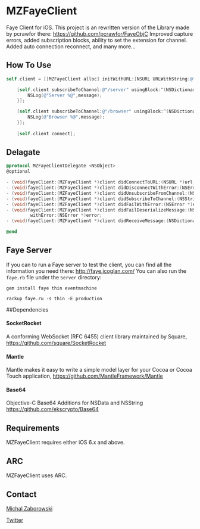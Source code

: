 MZFayeClient
===========

Faye Client for iOS. 
This project is an rewritten version of the Library made by pcrawfor there: <https://github.com/pcrawfor/FayeObjC>
Improved capture errors, added subscription blocks, ability to set the extension for channel.
Added auto connection reconnect, and many more...

## How To Use

``` objective-c
self.client = [[MZFayeClient alloc] initWithURL:[NSURL URLWithString:@"ws://localhost:9292/faye"]];

    [self.client subscribeToChannel:@"/server" usingBlock:^(NSDictionary *message) {
        NSLog(@"Server %@",message);
    }];

    [self.client subscribeToChannel:@"/browser" usingBlock:^(NSDictionary *message) {
        NSLog(@"Browser %@",message);
    }];
    
    [self.client connect];
```

## Delagate

``` objective-c
@protocol MZFayeClientDelegate <NSObject>
@optional

- (void)fayeClient:(MZFayeClient *)client didConnectToURL:(NSURL *)url;
- (void)fayeClient:(MZFayeClient *)client didDisconnectWithError:(NSError *)error;
- (void)fayeClient:(MZFayeClient *)client didUnsubscribeFromChannel:(NSString *)channel;
- (void)fayeClient:(MZFayeClient *)client didSubscribeToChannel:(NSString *)channel;
- (void)fayeClient:(MZFayeClient *)client didFailWithError:(NSError *)error;
- (void)fayeClient:(MZFayeClient *)client didFailDeserializeMessage:(NSDictionary *)message
         withError:(NSError *)error;
- (void)fayeClient:(MZFayeClient *)client didReceiveMessage:(NSDictionary *)messageData fromChannel:(NSString *)channel;

@end
```

## Faye Server
If you can to run a Faye server to test the client, you can find all the information you need there: <http://faye.jcoglan.com/>
You can also run the `faye.rb` file under the `Server` directory:

```
gem install faye thin eventmachine

rackup faye.ru -s thin -E production
```

##Dependencies
#### SocketRocket
A conforming WebSocket (RFC 6455) client library maintained by Square, 
<https://github.com/square/SocketRocket>

#### Mantle
Mantle makes it easy to write a simple model layer for your Cocoa or Cocoa Touch application, 
<https://github.com/MantleFramework/Mantle>

#### Base64
Objective-C Base64 Additions for NSData and NSString
<https://github.com/ekscrypto/Base64>

## Requirements

MZFayeClient requires either iOS 6.x and above.

## ARC

MZFayeClient uses ARC.

## Contact

[Michal Zaborowski](http://github.com/m1entus)

[Twitter](https://twitter.com/iMientus) 


